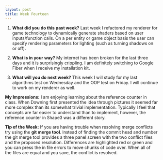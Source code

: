 ```yaml
---
layout: post
title: Week Fourteen
---
```


1. **What did you do this past week?** 
Last week I refactored my renderer for game technology to dynamically generate shaders based on user inputs/function calls. On a per entity or game object basis the user can specify rendering parameters for lighting (such as turning shadows on or off).

2. **What is in your way?** 
My internet has been broken for the last three days and it is surprisingly crippling. I am definitely switching to Google Fiber when I receive my installation kit.

3. **What will you do next week?**
This week I will study for my last algorithms test on Wednesday and the OOP test on Friday. I will continue to work on my renderer as well.

**My Impressions:**
I am enjoying learning about the reference counter in class. When Downing first presented the idea through pictures it seemed far more complex than its somewhat trivial implementation. Typically I feel that concepts are far easier to understand than to implement, however, the reference counter in Shape3 was a different story.

**Tip of the Week:**
If you are having trouble when resolving merge conflicts try using the **git merge tool**.  Instead of finding the commit head and number the git merge tool provides a three panel screen with the two conflict files and the proposed resolution. Differences are highlighted red or green and you can press the in file errors to move chunks of code over. When all of the files are equal and you save, the conflict is resolved.
